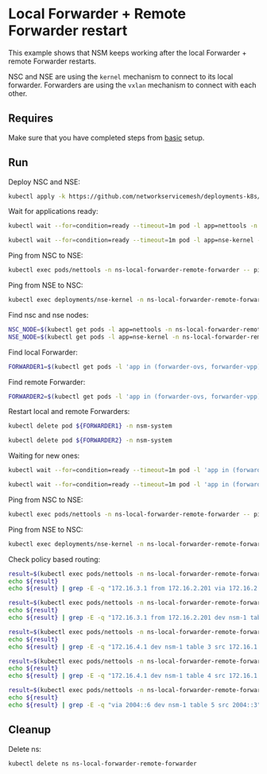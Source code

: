 # Local Forwarder + Remote Forwarder restart

This example shows that NSM keeps working after the local Forwarder + remote Forwarder restarts.

NSC and NSE are using the `kernel` mechanism to connect to its local forwarder.
Forwarders are using the `vxlan` mechanism to connect with each other.

## Requires

Make sure that you have completed steps from [basic](../../basic) setup.

## Run

Deploy NSC and NSE:
```bash
kubectl apply -k https://github.com/networkservicemesh/deployments-k8s/examples/heal/local-forwarder-remote-forwarder?ref=29151f17fb3f20f11e1d2814d3a672de7d0a2cec
```

Wait for applications ready:
```bash
kubectl wait --for=condition=ready --timeout=1m pod -l app=nettools -n ns-local-forwarder-remote-forwarder
```
```bash
kubectl wait --for=condition=ready --timeout=1m pod -l app=nse-kernel -n ns-local-forwarder-remote-forwarder
```

Ping from NSC to NSE:
```bash
kubectl exec pods/nettools -n ns-local-forwarder-remote-forwarder -- ping -c 4 172.16.1.100
```

Ping from NSE to NSC:
```bash
kubectl exec deployments/nse-kernel -n ns-local-forwarder-remote-forwarder -- ping -c 4 172.16.1.101
```

Find nsc and nse nodes:
```bash
NSC_NODE=$(kubectl get pods -l app=nettools -n ns-local-forwarder-remote-forwarder --template '{{range .items}}{{.spec.nodeName}}{{"\n"}}{{end}}')
NSE_NODE=$(kubectl get pods -l app=nse-kernel -n ns-local-forwarder-remote-forwarder --template '{{range .items}}{{.spec.nodeName}}{{"\n"}}{{end}}')
```

Find local Forwarder:
```bash
FORWARDER1=$(kubectl get pods -l 'app in (forwarder-ovs, forwarder-vpp)' --field-selector spec.nodeName==${NSC_NODE} -n nsm-system --template '{{range .items}}{{.metadata.name}}{{"\n"}}{{end}}')
```

Find remote Forwarder:
```bash
FORWARDER2=$(kubectl get pods -l 'app in (forwarder-ovs, forwarder-vpp)' --field-selector spec.nodeName==${NSE_NODE} -n nsm-system --template '{{range .items}}{{.metadata.name}}{{"\n"}}{{end}}')
```

Restart local and remote Forwarders:
```bash
kubectl delete pod ${FORWARDER1} -n nsm-system
```
```bash
kubectl delete pod ${FORWARDER2} -n nsm-system 
```

Waiting for new ones:
```bash
kubectl wait --for=condition=ready --timeout=1m pod -l 'app in (forwarder-ovs, forwarder-vpp)' --field-selector spec.nodeName==${NSC_NODE} -n nsm-system
```
```bash
kubectl wait --for=condition=ready --timeout=1m pod -l 'app in (forwarder-ovs, forwarder-vpp)' --field-selector spec.nodeName==${NSE_NODE} -n nsm-system
```

Ping from NSC to NSE:
```bash
kubectl exec pods/nettools -n ns-local-forwarder-remote-forwarder -- ping -c 4 172.16.1.100
```

Ping from NSE to NSC:
```bash
kubectl exec deployments/nse-kernel -n ns-local-forwarder-remote-forwarder -- ping -c 4 172.16.1.101
```

Check policy based routing:
```bash
result=$(kubectl exec pods/nettools -n ns-local-forwarder-remote-forwarder  -c nettools -- ip r get 172.16.3.1 from 172.16.2.201 ipproto tcp dport 6666)
echo ${result}
echo ${result} | grep -E -q "172.16.3.1 from 172.16.2.201 via 172.16.2.200 dev nsm-1 table 1"
```

```bash
result=$(kubectl exec pods/nettools -n ns-local-forwarder-remote-forwarder  -c nettools -- ip r get 172.16.3.1 from 172.16.2.201 ipproto tcp sport 5555)
echo ${result}
echo ${result} | grep -E -q "172.16.3.1 from 172.16.2.201 dev nsm-1 table 2"
```

```bash
result=$(kubectl exec pods/nettools -n ns-local-forwarder-remote-forwarder  -c nettools -- ip r get 172.16.4.1 ipproto udp dport 6666)
echo ${result}
echo ${result} | grep -E -q "172.16.4.1 dev nsm-1 table 3 src 172.16.1.101"
```

```bash
result=$(kubectl exec pods/nettools -n ns-local-forwarder-remote-forwarder  -c nettools -- ip r get 172.16.4.1 ipproto udp dport 6668)
echo ${result}
echo ${result} | grep -E -q "172.16.4.1 dev nsm-1 table 4 src 172.16.1.101"
```

```bash
result=$(kubectl exec pods/nettools -n ns-local-forwarder-remote-forwarder  -c nettools -- ip -6 route get 2004::5 from 2004::3 ipproto udp dport 5555)
echo ${result}
echo ${result} | grep -E -q "via 2004::6 dev nsm-1 table 5 src 2004::3"
```

## Cleanup

Delete ns:
```bash
kubectl delete ns ns-local-forwarder-remote-forwarder
```
